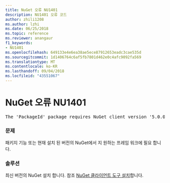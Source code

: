 ```yaml
---
title: NuGet 오류 NU1401
description: NU1401 오류 코드
author: zhili1208
ms.author: lzhi
ms.date: 06/25/2018
ms.topic: reference
ms.reviewer: anangaur
f1_keywords:
- NU1401
ms.openlocfilehash: 649133e4e6ea38ae5ece87912653eadc3cae535d
ms.sourcegitcommit: 1d1406764c6af5fb7801d462e0c4afc9092fa569
ms.translationtype: MT
ms.contentlocale: ko-KR
ms.lasthandoff: 09/04/2018
ms.locfileid: "43551067"
---
```

# <a name="nuget-error-nu1401"></a>NuGet 오류 NU1401

<pre>The 'PackageId' package requires NuGet client version '5.0.0' or above, but the current NuGet version is '4.3.0'.</pre>

### <a name="issue"></a>문제
패키지 기능 또는 현재 설치 된 버전의 NuGet에서 지 원하는 프레임 워크에 필요 합니다.

### <a name="solution"></a>솔루션
최신 버전의 NuGet 설치 합니다. 참조 [NuGet 클라이언트 도구 설치](../../install-nuget-client-tools.md)합니다.